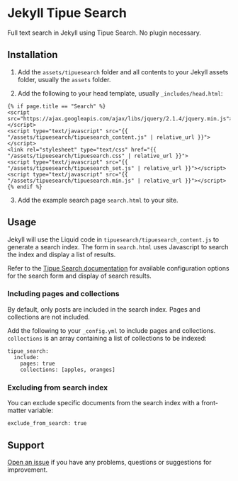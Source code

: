 # Jekyll Tipue Search

Full text search in Jekyll using Tipue Search. No plugin necessary.

## Installation

1. Add the `assets/tipuesearch` folder and all contents to your Jekyll assets folder, usually the `assets` folder.

2. Add the following to your head template, usually `_includes/head.html`:

  ```
  {% if page.title == "Search" %}
  <script src="https://ajax.googleapis.com/ajax/libs/jquery/2.1.4/jquery.min.js"></script>
  <script type="text/javascript" src="{{ "/assets/tipuesearch/tipuesearch_content.js" | relative_url }}"></script>
  <link rel="stylesheet" type="text/css" href="{{ "/assets/tipuesearch/tipuesearch.css" | relative_url }}">
  <script type="text/javascript" src="{{ "/assets/tipuesearch/tipuesearch_set.js" | relative_url }}"></script>
  <script type="text/javascript" src="{{ "/assets/tipuesearch/tipuesearch.min.js" | relative_url }}"></script>
  {% endif %}
  ```

3. Add the example search page `search.html` to your site.

## Usage

Jekyll will use the Liquid code in `tipuesearch/tipuesearch_content.js` to generate a search index. The form in `search.html` uses Javascript to search the index and display a list of results.

Refer to the [Tipue Search documentation](http://www.tipue.com/search/docs/) for available configuration options for the search form and display of search results.

### Including pages and collections

By default, only posts are included in the search index. Pages and collections are not included.

Add the following to your `_config.yml` to include pages and collections. `collections` is an array containing a list of collections to be indexed:

```
tipue_search:
  include:
    pages: true
    collections: [apples, oranges]
```

### Excluding from search index

You can exclude specific documents from the search index with a front-matter variable:

```
exclude_from_search: true
```

## Support

[Open an issue](https://github.com/xHN35RQ/jekyll-tipue-search/issues) if you have any problems, questions or suggestions for improvement.